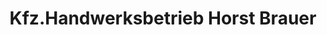 ---
title: "Kfz.Handwerksbetrieb Horst Brauer"
url: /oschersleben/kfz-handwerksbetrieb-horst-brauer/
shop: Autowerkstatt
---